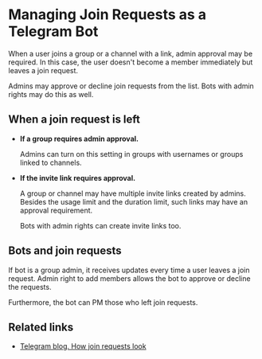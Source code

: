 # Managing Join Requests as a Telegram Bot

When a user joins a group or a channel with a link, admin approval may be required. In this case,
the user doesn't become a member immediately but leaves a join request. 

Admins may approve or decline join requests from the list. Bots with admin rights may do this as well.

## When a join request is left

- **If a group requires admin approval.**

  Admins can turn on this setting in groups with usernames or groups linked to channels.

- **If the invite link requires approval.**

  A group or channel may have multiple invite links created by admins. Besides the usage limit and the duration limit, 
  such links may have an approval requirement.

  Bots with admin rights can create invite links too.

## Bots and join requests

If bot is a group admin, it receives updates every time a user leaves a join request.
Admin right to add members allows the bot to approve or decline the requests.

Furthermore, the bot can PM those who left join requests.

## Related links

- [Telegram blog. How join requests look](https://telegram.org/blog/shared-media-scrolling-calendar-join-requests-and-more#join-requests-for-groups-and-channels)
